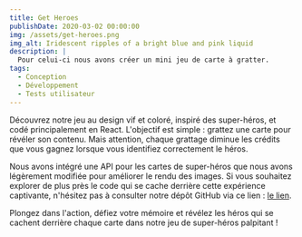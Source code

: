 ```yaml
---
title: Get Heroes
publishDate: 2020-03-02 00:00:00
img: /assets/get-heroes.png
img_alt: Iridescent ripples of a bright blue and pink liquid
description: |
  Pour celui-ci nous avons créer un mini jeu de carte à gratter.
tags:
  - Conception
  - Développement
  - Tests utilisateur
---
```


Découvrez notre jeu au design vif et coloré, inspiré des super-héros, et codé principalement en React. L'objectif est simple : grattez une carte pour révéler son contenu. Mais attention, chaque grattage diminue les crédits que vous gagnez lorsque vous identifiez correctement le héros.

Nous avons intégré une API pour les cartes de super-héros que nous avons légèrement modifiée pour améliorer le rendu des images. Si vous souhaitez explorer de plus près le code qui se cache derrière cette expérience captivante, n'hésitez pas à consulter notre dépôt GitHub via ce lien : <a href="https://github.com/WildCodeSchool-2023-09/JS-RemoteFR-jurascripts-P2-GetHeroes">le lien</a>.

Plongez dans l'action, défiez votre mémoire et révélez les héros qui se cachent derrière chaque carte dans notre jeu de super-héros palpitant !
